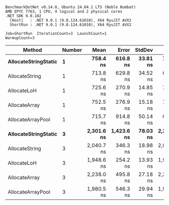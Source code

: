 ```

BenchmarkDotNet v0.14.0, Ubuntu 24.04.1 LTS (Noble Numbat)
AMD EPYC 7763, 1 CPU, 4 logical and 2 physical cores
.NET SDK 9.0.102
  [Host]   : .NET 9.0.1 (9.0.124.61010), X64 RyuJIT AVX2
  ShortRun : .NET 9.0.1 (9.0.124.61010), X64 RyuJIT AVX2

Job=ShortRun  IterationCount=3  LaunchCount=1  
WarmupCount=3  

```
| Method               | Number | Mean       | Error      | StdDev   | Min        | Max        | Gen0   | Gen1   | Allocated |
|--------------------- |------- |-----------:|-----------:|---------:|-----------:|-----------:|-------:|-------:|----------:|
| **AllocateStringStatic** | **1**      |   **758.4 ns** |   **616.8 ns** | **33.81 ns** |   **721.7 ns** |   **788.2 ns** | **0.0620** | **0.0610** |   **1.02 KB** |
| AllocateString       | 1      |   713.8 ns |   629.8 ns | 34.52 ns |   687.6 ns |   752.9 ns | 0.0620 | 0.0610 |   1.02 KB |
| AllocateLoH          | 1      |   725.6 ns |   270.9 ns | 14.85 ns |   714.3 ns |   742.4 ns | 0.0620 | 0.0610 |   1.02 KB |
| AllocateArray        | 1      |   752.5 ns |   276.9 ns | 15.18 ns |   740.8 ns |   769.7 ns | 0.0620 | 0.0610 |   1.02 KB |
| AllocateArrayPool    | 1      |   715.7 ns |   914.8 ns | 50.14 ns |   658.7 ns |   753.1 ns | 0.0620 | 0.0610 |   1.02 KB |
| **AllocateStringStatic** | **3**      | **2,301.6 ns** | **1,423.6 ns** | **78.03 ns** | **2,253.5 ns** | **2,391.6 ns** | **0.1869** | **0.1831** |   **3.07 KB** |
| AllocateString       | 3      | 2,040.7 ns |   346.3 ns | 18.98 ns | 2,022.1 ns | 2,060.1 ns | 0.1869 | 0.1831 |   3.07 KB |
| AllocateLoH          | 3      | 1,948.6 ns |   254.2 ns | 13.93 ns | 1,939.5 ns | 1,964.6 ns | 0.1869 | 0.1831 |   3.07 KB |
| AllocateArray        | 3      | 2,238.0 ns |   495.8 ns | 27.18 ns | 2,207.5 ns | 2,259.7 ns | 0.1869 | 0.1831 |   3.07 KB |
| AllocateArrayPool    | 3      | 1,980.5 ns |   546.3 ns | 29.94 ns | 1,950.0 ns | 2,009.9 ns | 0.1869 | 0.1831 |   3.07 KB |
